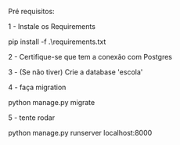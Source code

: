 Pré requisitos:

1 - Instale os Requirements

pip install -f .\requirements.txt

2 - Certifique-se que tem a conexão com Postgres

3 - (Se não tiver) Crie a database 'escola'

4 - faça migration

python manage.py migrate

5 - tente rodar 

python manage.py runserver localhost:8000
